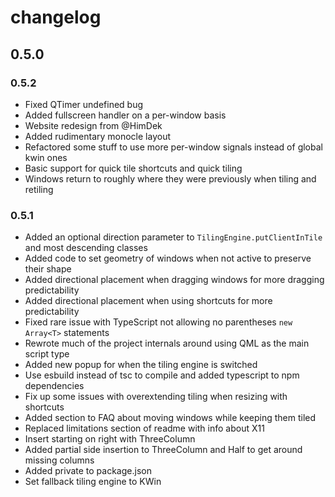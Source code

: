 # changelog

## 0.5.0

### 0.5.2
* Fixed QTimer undefined bug
* Added fullscreen handler on a per-window basis
* Website redesign from @HimDek
* Added rudimentary monocle layout
* Refactored some stuff to use more per-window signals instead of global kwin ones
* Basic support for quick tile shortcuts and quick tiling
* Windows return to roughly where they were previously when tiling and retiling

### 0.5.1
* Added an optional direction parameter to `TilingEngine.putClientInTile` and most descending classes
* Added code to set geometry of windows when not active to preserve their shape
* Added directional placement when dragging windows for more dragging predictability
* Added directional placement when using shortcuts for more predictability
* Fixed rare issue with TypeScript not allowing no parentheses `new Array<T>` statements
* Rewrote much of the project internals around using QML as the main script type
* Added new popup for when the tiling engine is switched
* Use esbuild instead of tsc to compile and added typescript to npm dependencies
* Fix up some issues with overextending tiling when resizing with shortcuts
* Added section to FAQ about moving windows while keeping them tiled
* Replaced limitations section of readme with info about X11
* Insert starting on right with ThreeColumn
* Added partial side insertion to ThreeColumn and Half to get around missing columns
* Added private to package.json
* Set fallback tiling engine to KWin
